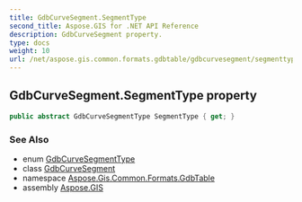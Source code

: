 ```yaml
---
title: GdbCurveSegment.SegmentType
second_title: Aspose.GIS for .NET API Reference
description: GdbCurveSegment property. 
type: docs
weight: 10
url: /net/aspose.gis.common.formats.gdbtable/gdbcurvesegment/segmenttype/
---
```

## GdbCurveSegment.SegmentType property

```csharp
public abstract GdbCurveSegmentType SegmentType { get; }
```

### See Also

* enum [GdbCurveSegmentType](../../gdbcurvesegmenttype/)
* class [GdbCurveSegment](../)
* namespace [Aspose.Gis.Common.Formats.GdbTable](../../gdbcurvesegment/)
* assembly [Aspose.GIS](../../../)


